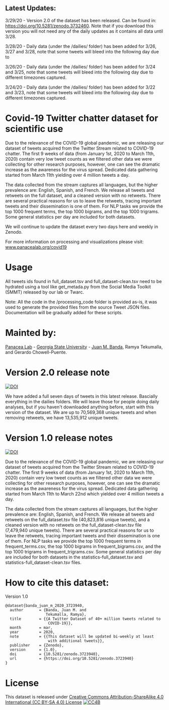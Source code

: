 ## Latest Updates:

3/29/20 - Version 2.0 of the dataset has been released. Can be found in: https://doi.org/10.5281/zenodo.3732460. Note that if you download this version you will not need any of the daily updates as it contains all data until 3/28. 

3/28/20 - Daily data (under the /dailies/ folder) has been added for 3/26, 3/27 and 3/28, note that some tweets will bleed into the following day due to   

3/26/20 - Daily data (under the /dailies/ folder) has been added for 3/24 and 3/25, note that some tweets will bleed into the following day due to different timezones captured.

3/24/20 - Daily data (under the /dailies/ folder) has been added for 3/22 and 3/23, note that some tweets will bleed into the following day due to different timezones captured.

# Covid-19 Twitter chatter dataset for scientific use

Due to the relevance of the COVID-19 global pandemic, we are releasing our dataset of tweets acquired from the Twitter Stream related to COVID-19 chatter. The first 9 weeks of data (from January 1st, 2020 to March 11th, 2020) contain very low tweet counts as we filtered other data we were collecting for other research purposes, however, one can see the dramatic increase as the awareness for the virus spread. Dedicated data gathering started from March 11th yielding over 4 million tweets a day.

The data collected from the stream captures all languages, but the higher prevalence are:  English, Spanish, and French. We release all tweets and retweets on the full dataset, and a cleaned version with no retweets. There are several practical reasons for us to leave the retweets, tracing important tweets and their dissemination is one of them. For NLP tasks we provide the top 1000 frequent terms, the top 1000 bigrams, and the top 1000 trigrams. Some general statistics per day are included for both datasets.

We will continue to update the dataset every two days here and weekly in Zenodo. 

For more information on processing and visualizations please visit: www.panacealab.org/covid19

# Usage 

All tweets ids found in full_dataset.tsv and full_dataset-clean.tsv need to be hydrated using a tool like get_metada.py from the Social Media Toolkit (SMMT) released by our lab or Twarc. 

Note: All the code in the /processing_code folder is provided as-is, it was used to generate the provided files from the source Tweet JSON files. Documentation will be gradually added for these scripts. 

# Mainted by:

[Panacea Lab](www.panacealab.org) - [Georgia State University](www.gsu.edu) - [Juan M. Banda](www.jmbanda.com), Ramya Tekumalla, and Gerardo Chowell-Puente.

# Version 2.0 release note
[![DOI](https://zenodo.org/badge/DOI/10.5281/zenodo.3732460.svg)](https://doi.org/10.5281/zenodo.3732460)

We have added a full seven days of tweets in this latest release. Bascially everything in the dailies folders. We will leave those for people doing daily analyses, but if you haven't downloaded anything before, start with this version of the dataset. We are up to 70,569,368 unique tweets and when removing retweets, we have 13,535,912 unique tweets. 

# Version 1.0 release notes
[![DOI](https://zenodo.org/badge/DOI/10.5281/zenodo.3723940.svg)](https://doi.org/10.5281/zenodo.3723940)

Due to the relevance of the COVID-19 global pandemic, we are releasing our dataset of tweets acquired from the Twitter Stream related to COVID-19 chatter. The first 9 weeks of data (from January 1st, 2020 to March 11th, 2020) contain very low tweet counts as we filtered other data we were collecting for other research purposes, however, one can see the dramatic increase as the awareness for the virus spread. Dedicated data gathering started from March 11th to March 22nd which yielded over 4 million tweets a day.

The data collected from the stream captures all languages, but the higher prevalence are:  English, Spanish, and French. We release all tweets and retweets on the full_dataset.tsv file (40,823,816 unique tweets), and a cleaned version with no retweets on the full_dataset-clean.tsv file (7,479,940 unique tweets). There are several practical reasons for us to leave the retweets, tracing important tweets and their dissemination is one of them. For NLP tasks we provide the top 1000 frequent terms in frequent_terms.csv, the top 1000 bigrams in frequent_bigrams.csv, and the top 1000 trigrams in frequent_trigrams.csv. Some general statistics per day are included for both datasets in the statistics-full_dataset.tsv and statistics-full_dataset-clean.tsv files. 

# How to cite this dataset:

Version 1.0

```
@dataset{banda_juan_m_2020_3723940,
  author       = {Banda, Juan M. and
                  Tekumalla, Ramya},
  title        = {{A Twitter Dataset of 40+ million tweets related to 
                   COVID-19}},
  month        = mar,
  year         = 2020,
  note         = {{This dataset will be updated bi-weekly at least 
                   with additional tweets}},
  publisher    = {Zenodo},
  version      = {1.0},
  doi          = {10.5281/zenodo.3723940},
  url          = {https://doi.org/10.5281/zenodo.3723940}
}
```

# License 

This dataset is released under [Creative Commons Attribution-ShareAlike 4.0 International (CC BY-SA 4.0) License](https://creativecommons.org/licenses/by-sa/4.0/)
[![CC4B](https://mirrors.creativecommons.org/presskit/buttons/88x31/svg/by-sa.svg)](https://creativecommons.org/licenses/by-sa/4.0/)
